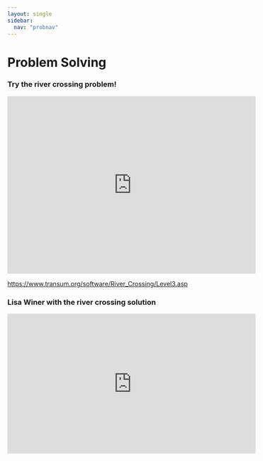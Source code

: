 ```yaml
---
layout: single
sidebar:
  nav: "probnav"
---
```

# Problem Solving

### Try the river crossing problem!

<iframe width="560" height="400" src="https://www.transum.org/software/River_Crossing/Level3.asp" title="river crossing game" frameborder="0"></iframe>

https://www.transum.org/software/River_Crossing/Level3.asp

### Lisa Winer with the river crossing solution

<iframe width="560" height="315" src="https://www.youtube.com/embed/ADR7dUoVh_c" title="YouTube video player" frameborder="0" allow="accelerometer; autoplay; clipboard-write; encrypted-media; gyroscope; picture-in-picture" allowfullscreen></iframe>

